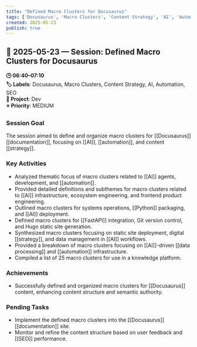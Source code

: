 ```yaml
---
title: "Defined Macro Clusters for Docusaurus"
tags: ['Docusaurus', 'Macro Clusters', 'Content Strategy', 'AI', 'Automation', 'SEO']
created: 2025-05-23
publish: true
---
```


## 📅 2025-05-23 — Session: Defined Macro Clusters for Docusaurus

**🕒 06:40–07:10**  
**🏷️ Labels**: Docusaurus, Macro Clusters, Content Strategy, AI, Automation, SEO  
**📂 Project**: Dev  
**⭐ Priority**: MEDIUM  


### Session Goal
The session aimed to define and organize macro clusters for [[Docusaurus]] [[documentation]], focusing on [[AI]], [[automation]], and content [[strategy]].

### Key Activities
- Analyzed thematic focus of macro clusters related to [[AI]] agents, development, and [[automation]].
- Provided detailed definitions and subthemes for macro clusters related to [[AI]] infrastructure, ecosystem engineering, and frontend product engineering.
- Outlined macro clusters for systems operations, [[Python]] packaging, and [[AI]] deployment.
- Defined macro clusters for [[FastAPI]] integration, Git version control, and Hugo static site generation.
- Synthesized macro clusters focusing on static site deployment, digital [[strategy]], and data management in [[AI]] workflows.
- Provided a breakdown of macro clusters focusing on [[AI]]-driven [[data processing]] and [[automation]] infrastructure.
- Compiled a list of 25 macro clusters for use in a knowledge platform.

### Achievements
- Successfully defined and organized macro clusters for [[Docusaurus]] content, enhancing content structure and semantic authority.

### Pending Tasks
- Implement the defined macro clusters into the [[Docusaurus]] [[documentation]] site.
- Monitor and refine the content structure based on user feedback and [[SEO]] performance.
